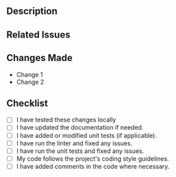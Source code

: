## Description

<!-- Provide a brief description of your changes and their purpose. -->

## Related Issues

<!-- Reference any related issues using the GitHub issue number, e.g., #123 -->

## Changes Made

<!-- List the changes you made, including new features, enhancements, bug fixes, etc. -->

- Change 1
- Change 2

## Checklist

- [ ] I have tested these changes locally
- [ ] I have updated the documentation if needed.
- [ ] I have added or modified unit tests (if applicable).
- [ ] I have run the linter and fixed any issues.
- [ ] I have run the unit tests and fixed any issues.
- [ ] My code follows the project's coding style guidelines.
- [ ] I have added comments in the code where necessary.
